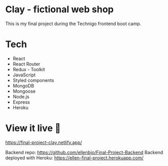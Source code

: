 # Clay - fictional web shop 

This is my final project during the Technigo frontend boot camp. 

# Tech 

- React
- React Router
- Redux - Toolkit
- JavaScript
- Styled components
- MongoDB
- Mongoose
- Node.js
- Express
- Heroku

# View it live 👀
https://final-project-clay.netlify.app/

Backend repo: https://github.com/ellenbjo/Final-Project-Backend
Backend deployed with Heroku: https://ellen-final-project.herokuapp.com/
